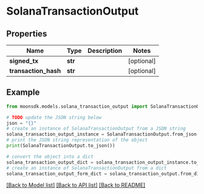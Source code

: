 # SolanaTransactionOutput

## Properties

| Name                  | Type    | Description | Notes       |
| --------------------- | ------- | ----------- | ----------- |
| **signed\_tx**        | **str** |             | \[optional] |
| **transaction\_hash** | **str** |             | \[optional] |

## Example

```python
from moonsdk.models.solana_transaction_output import SolanaTransactionOutput

# TODO update the JSON string below
json = "{}"
# create an instance of SolanaTransactionOutput from a JSON string
solana_transaction_output_instance = SolanaTransactionOutput.from_json(json)
# print the JSON string representation of the object
print(SolanaTransactionOutput.to_json())

# convert the object into a dict
solana_transaction_output_dict = solana_transaction_output_instance.to_dict()
# create an instance of SolanaTransactionOutput from a dict
solana_transaction_output_form_dict = solana_transaction_output.from_dict(solana_transaction_output_dict)
```

[\[Back to Model list\]](./#documentation-for-models) [\[Back to API list\]](./#documentation-for-api-endpoints) [\[Back to README\]](./)
